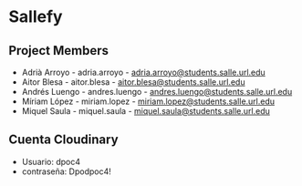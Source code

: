 # Sallefy

## Project Members
* Adrià Arroyo  - adria.arroyo  - adria.arroyo@students.salle.url.edu
* Aitor Blesa   - aitor.blesa   - aitor.blesa@students.salle.url.edu
* Andrés Luengo - andres.luengo - andres.luengo@students.salle.url.edu
* Míriam López  - miriam.lopez  - miriam.lopez@students.salle.url.edu
* Miquel Saula  - miquel.saula  - miquel.saula@students.salle.url.edu

## Cuenta Cloudinary
* Usuario: dpoc4
* contraseña: Dpodpoc4!
